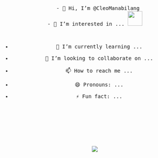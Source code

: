<div align="center">
<pre>
  - 👋 Hi, I’m @CleoManabilang
- 👀 I’m interested in ... <img src="https://media.giphy.com/media/vFKqnCdLPNOKc/giphy.gif" width="40" height="40" />

- 🌱 I’m currently learning ...
- 💞️ I’m looking to collaborate on ...
- 📫 How to reach me ...
- 😄 Pronouns: ...
- ⚡ Fun fact: ...
</pre>
<!---
CleoManabilang/CleoManabilang is a ✨ special ✨ repository because its `README.md` (this file) appears on your GitHub profile.
You can click the Preview link to take a look at your changes.
--->
<br><br>
<br><br>
<img src="https://media.giphy.com/media/vFKqnCdLPNOKc/giphy.gif" border-radius=50%;>

<br><br><br>
<br><br><br>
</div>
